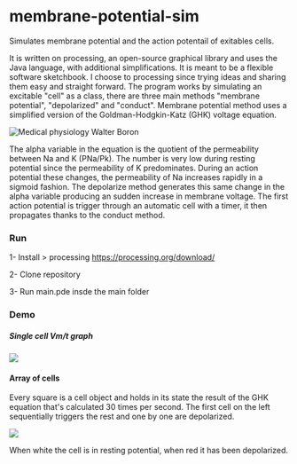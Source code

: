 # membrane-potential-sim
Simulates membrane potential and the action potentail of exitables cells.

It is written on processing, an open-source graphical library and uses the Java language, with additional simplifications. It is meant to be a flexible software sketchbook. I choose to processing since trying ideas and sharing them easy and straight forward.
The program works by simulating an excitable "cell" as a class, there are three main methods "membrane potential", "depolarized" and "conduct". Membrane potential method uses a simplified version of the Goldman-Hodgkin-Katz (GHK) voltage equation.

![Medical physiology Walter Boron](https://i.imgur.com/54bCzEh.png)

The alpha variable in the equation is the quotient of the permeability between Na and K (PNa/Pk). The number is very low during resting potential since the permeability of K predominates. During an action potential these changes, the permeability of Na increases rapidly in a sigmoid fashion. The depolarize method generates this same change in the alpha variable producing an sudden increase in membrane voltage.
The first action potential is trigger through an automatic cell with a timer, it then propagates thanks to the conduct method.

### Run

1- Install > processing https://processing.org/download/

2- Clone repository

3- Run main.pde insde the main folder

### Demo
##### Single cell Vm/t graph
![](https://media.giphy.com/media/IeGEyz3wNrq2pzlvIj/giphy.gif)

#### Array of cells
Every square is a cell object and holds in its state the result of the GHK equation that's calculated 30 times per second. The first cell on the left sequentially triggers the rest and one by one are depolarized.

![](https://media.giphy.com/media/QZ1anIbB4oDKCK22bG/giphy.gif)

When white the cell is in resting potential, when red it has been depolarized. 

